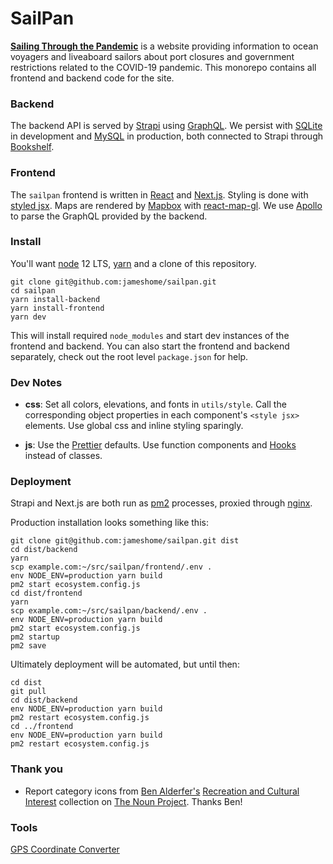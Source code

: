 # SailPan

[**Sailing Through the Pandemic**](https://sailpan.info) is a website providing information to ocean voyagers and liveaboard sailors about port closures and government restrictions related to the COVID-19 pandemic. This monorepo contains all frontend and backend code for the site.

### Backend

The backend API is served by [Strapi](https://strapi.io/) using [GraphQL](https://graphql.org/). We persist with [SQLite](https://www.sqlite.org/) in development and [MySQL](http://www.mysql.com) in production, both connected to Strapi through [Bookshelf](https://bookshelfjs.org/).

### Frontend

The `sailpan` frontend is written in [React](https://reactjs.org/) and [Next.js](https://reactjs.org). Styling is done with [styled jsx](https://github.com/zeit/styled-jsx). Maps are rendered by [Mapbox](https://mapbox.com) with [react-map-gl](https://github.com/visgl/react-map-gl). We use [Apollo](https://www.apollographql.com/) to parse the GraphQL provided by the backend.

### Install

You'll want [node](https://nodejs.org) 12 LTS, [yarn](https://yarnpkg.com/) and a clone of this repository.

```
git clone git@github.com:jameshome/sailpan.git
cd sailpan
yarn install-backend
yarn install-frontend
yarn dev
```

This will install required `node_modules` and start dev instances of the frontend and backend. You can also start the frontend and backend separately, check out the root level `package.json` for help.

### Dev Notes

- **css**: Set all colors, elevations, and fonts in `utils/style`. Call the corresponding object properties in each component's `<style jsx>` elements. Use global css and inline styling sparingly.

- **js**: Use the [Prettier](https://prettier.io/) defaults. Use function components and [Hooks](https://reactjs.org/docs/hooks-intro.html) instead of classes.

### Deployment

Strapi and Next.js are both run as [pm2](https://pm2.keymetrics.io/) processes, proxied through [nginx](www.nginx.com).

Production installation looks something like this:

```
git clone git@github.com:jameshome/sailpan.git dist
cd dist/backend
yarn
scp example.com:~/src/sailpan/frontend/.env .
env NODE_ENV=production yarn build
pm2 start ecosystem.config.js
cd dist/frontend
yarn
scp example.com:~/src/sailpan/backend/.env .
env NODE_ENV=production yarn build
pm2 start ecosystem.config.js
pm2 startup
pm2 save
```

Ultimately deployment will be automated, but until then:

```
cd dist
git pull
cd dist/backend
env NODE_ENV=production yarn build
pm2 restart ecosystem.config.js
cd ../frontend
env NODE_ENV=production yarn build
pm2 restart ecosystem.config.js
```

### Thank you

- Report category icons from [Ben Alderfer's](https://thenounproject.com/balderfer101/) [Recreation and Cultural Interest](https://thenounproject.com/balderfer101/collection/recreation-and-cultural-interest/) collection on [The Noun Project](https://thenounproject.com/). Thanks Ben!

### Tools

[GPS Coordinate Converter](https://www.pgc.umn.edu/apps/convert/)
